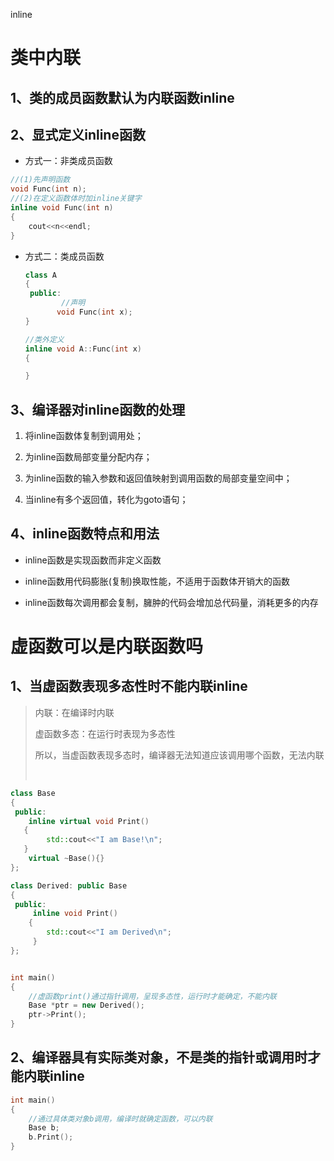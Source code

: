 inline

# 类中内联

## 1、类的成员函数默认为内联函数inline

## 2、显式定义inline函数

- 方式一：非类成员函数

```cpp
//(1)先声明函数
void Func(int n);
//(2)在定义函数体时加inline关键字
inline void Func(int n)
{
    cout<<n<<endl;
}
```

- 方式二：类成员函数
  
  ```cpp
  class A
  {
   public:
          //声明
         void Func(int x);
  }
  
  //类外定义
  inline void A::Func(int x)
  {
  
  }
  ```

## 3、编译器对inline函数的处理

1. 将inline函数体复制到调用处；

2. 为inline函数局部变量分配内存；

3. 为inline函数的输入参数和返回值映射到调用函数的局部变量空间中；

4. 当inline有多个返回值，转化为goto语句；

## 4、inline函数特点和用法

- inline函数是实现函数而非定义函数

- inline函数用代码膨胀(复制)换取性能，不适用于函数体开销大的函数

- inline函数每次调用都会复制，臃肿的代码会增加总代码量，消耗更多的内存

# 虚函数可以是内联函数吗

## 1、当虚函数表现多态性时不能内联inline

> 内联：在编译时内联
> 
> 虚函数多态：在运行时表现为多态性
> 
> 所以，当虚函数表现多态时，编译器无法知道应该调用哪个函数，无法内联
> 
>  

```cpp
class Base
{
 public:
    inline virtual void Print()
   {
        std::cout<<"I am Base!\n";
   }
    virtual ~Base(){}
};

class Derived: public Base
{
 public:
     inline void Print()
    {
        std::cout<<"I am Derived\n";
     }
};


int main()
{
    //虚函数print()通过指针调用，呈现多态性，运行时才能确定，不能内联
    Base *ptr = new Derived();
    ptr->Print();
}
```

## 2、编译器具有实际类对象，不是类的指针或调用时才能内联inline

```cpp
int main()
{
    //通过具体类对象b调用，编译时就确定函数，可以内联
    Base b;
    b.Print();
}
```
